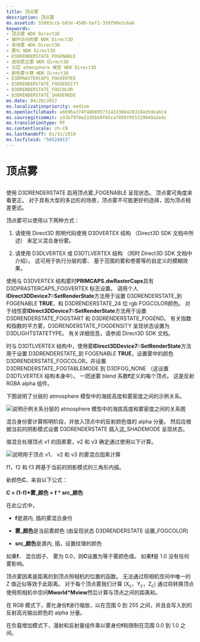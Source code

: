 ```yaml
---
title: 顶点雾
description: 顶点雾
ms.assetid: 55083ccb-b93e-4506-baf2-358f90e2c6a6
keywords:
- 顶点雾 WDK Direct3D
- 循环访问的雾 WDK Direct3D
- 本地雾 WDK Direct3D
- 雾化 WDK Direct3D
- D3DRENDERSTATE_FOGENABLE
- 透视更正雾 WDK Direct3D
- 分层 atmosphere 模型 WDK Direct3D
- 颜色雾计算 WDK Direct3D
- D3DPRASTERCAPS_FOGVERTEX
- D3DRENDERSTATE_FOGDENSITY
- D3DRENDERSTATE_FOGCOLOR
- D3DRENDERSTATE_SHADEMODE
ms.date: 04/20/2017
ms.localizationpriority: medium
ms.openlocfilehash: a6696a374f48089573141d3084203284d5dea6c4
ms.sourcegitcommit: a33b7978e22d5bb9f65ca7056f955319049a2e4c
ms.translationtype: MT
ms.contentlocale: zh-CN
ms.lasthandoff: 01/31/2019
ms.locfileid: "56524013"
---
```

# <a name="vertex-fog"></a>顶点雾


## <span id="ddk_vertex_fog_gg"></span><span id="DDK_VERTEX_FOG_GG"></span>


使用 D3DRENDERSTATE 启用顶点雾\_FOGENABLE 呈现状态。 顶点雾可角度来看更正。 对于具有大型的多边形的场景，顶点雾不可能更好的选择，因为顶点相差更远。

顶点雾可以使用以下两种方式：

1.  请使用 Direct3D 照明代码使用 D3DVERTEX 结构 （Direct3D SDK 文档中所述） 来定义混合身份雾。

2.  请使用 D3DLVERTEX 或 D3DTLVERTEX 结构 （同时 Direct3D SDK 文档中介绍）。 这可用于执行分层的雾、 基于范围的雾和卷雾等的自定义的模糊效果。

使用与 D3DVERTEX 结构雾时**PRIMCAPS.dwRasterCaps**具有 D3DPRASTERCAPS\_FOGVERTEX 标志设置。 调用个人**IDirect3DDevice7::SetRenderState**方法用于设置 D3DRENDERSTATE\_到 FOGENABLE **TRUE**，和 D3DRENDERSTATE\_24 位 rgb FOGCOLOR颜色。 对于线性雾**IDirect3DDevice7::SetRenderState**方法用于设置 D3DRENDERSTATE\_FOGSTART 和 D3DRENDERSTATE\_FOGEND。 有关指数和指数的平方雾，D3DRENDERSTATE\_FOGDENSITY 呈现状态设置为 D3DLIGHTSTATETYPE。 有关详细信息，请参阅 Direct3D SDK 文档。

时与 D3DTLVERTEX 结构中，使用雾**IDirect3DDevice7::SetRenderState**方法用于设置 D3DRENDERSTATE\_到 FOGENABLE **TRUE**，设置雾中的颜色D3DRENDERSTATE\_FOGCOLOR，并设置 D3DRENDERSTATE\_FOGTABLEMODE 到 D3DFOG\_NONE （这设置 D3DTLVERTEX 结构本身中）。 一团迷雾 blend 系数**f**定义的每个顶点。 这是反射 RGBA alpha 组件。

下图说明了分层的 atmosphere 模型中的海拔高度和雾密度之间的示例关系。

![说明示例关系分层的 atmosphere 模型中的海拔高度和雾密度之间的关系图](images/d3dfig25.png)

混合身份雾计算照明阶段，并放入顶点中的反射颜色值的 alpha 分量。 然后应根据当前的阴影模式设置 D3DRENDERSTATE 插入这\_SHADEMODE 呈现状态。

值混合处理顶点 v1 的因素雾，v2 和 v3 确定通过使用以下计算。

![说明用于顶点 v1、 v2 和 v3 的雾混合因素计算](images/d3dfig8.png)

f1，f2 和 f3 跨基于当前的阴影模式的三角形内插。

新颜色**C**，来自以下公式：

**C = (1-f)\*雾\_颜色 + f \* src\_颜色**

在此公式中，

-   **f**是源内, 插的雾混合身份

-   **雾\_颜色**是当前雾颜色 (由呈现状态 D3DRENDERSTATE 设置\_FOGCOLOR)

-   **src\_颜色**是源内, 插，设置纹理的颜色

如果**f**、 混合因子、 雾为 0.0，则**C**设置为等于雾颜色值。 如果**f**是 1.0 没有任何雾影响。

顶点雾因素是距离的到顶点照相机的位置的函数。 无法通过照相机空间中唯一的 Z 值近似等效于此距离。 对于每个顶点雾我们计算 (X<sub>c</sub>，Y<sub>c</sub>，Z<sub>c</sub>) 通过将转换顶点使用照相机中空间**Mworld\*Mview**然后计算与顶点之间的距离和。

在 RGB 模式下，雾化身份**f**进行缩放，以在范围 0 到 255 之间，并且会写入到的反射高光输出颜色的 alpha 分量。

在负载增加模式下，漫射和反射量组件乘以雾身份**f**和限制在范围 0.0 到 1.0 之间。

 

 






